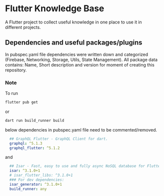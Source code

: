 # Flutter Knowledge Base

A Flutter project to collect useful knowledge in one place to use it in different projects.

## Dependencies and useful packages/plugins

In pubspec.yaml file dependencies were written down and categorized (Firebase, Networking, 
Storage, Utils, State Management). All package data contains: Name, Short description and 
version for moment of creating this repository.

### Note
To run 
```bash
flutter pub get 
```
or
```bash
dart run build_runner build
```
below dependencies in pubspec.yaml file need to be commented/removed.

```yaml
  ## GraphQL Flutter - GraphQL Client for dart.
  graphql: ^5.1.3
  graphql_flutter: ^5.1.2
```

and
```yaml
  ## Isar - Fast, easy to use and fully async NoSQL database for Flutter.
  isar: ^3.1.0+1
  # isar_flutter_libs: ^3.1.0+1
  ### For dev dependencies:
  isar_generator: ^3.1.0+1
  build_runner: any
```
